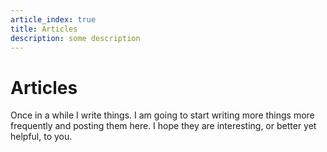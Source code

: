 ```yaml
---
article_index: true
title: Articles
description: some description
---
```


# Articles

Once in a while I write things. I am going
to start writing more things more frequently
and posting them here. I hope they are
interesting, or better yet helpful, to you.

